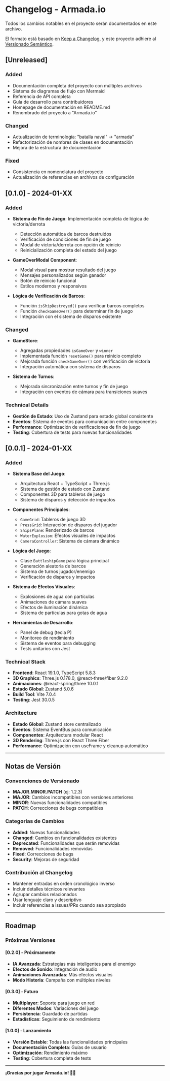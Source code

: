 # Changelog - Armada.io

Todos los cambios notables en el proyecto serán documentados en este archivo.

El formato está basado en [Keep a Changelog](https://keepachangelog.com/en/1.0.0/),
y este proyecto adhiere al [Versionado Semántico](https://semver.org/spec/v2.0.0.html).

## [Unreleased]

### Added
- Documentación completa del proyecto con múltiples archivos
- Sistema de diagramas de flujo con Mermaid
- Referencia de API completa
- Guía de desarrollo para contribuidores
- Homepage de documentación en README.md
- Renombrado del proyecto a "Armada.io"

### Changed
- Actualización de terminología: "batalla naval" → "armada"
- Refactorización de nombres de clases en documentación
- Mejora de la estructura de documentación

### Fixed
- Consistencia en nomenclatura del proyecto
- Actualización de referencias en archivos de configuración

## [0.1.0] - 2024-01-XX

### Added
- **Sistema de Fin de Juego**: Implementación completa de lógica de victoria/derrota
  - Detección automática de barcos destruidos
  - Verificación de condiciones de fin de juego
  - Modal de victoria/derrota con opción de reinicio
  - Reinicialización completa del estado del juego

- **GameOverModal Component**: 
  - Modal visual para mostrar resultado del juego
  - Mensajes personalizados según ganador
  - Botón de reinicio funcional
  - Estilos modernos y responsivos

- **Lógica de Verificación de Barcos**:
  - Función `isShipDestroyed()` para verificar barcos completos
  - Función `checkGameOver()` para determinar fin de juego
  - Integración con el sistema de disparos existente

### Changed
- **GameStore**: 
  - Agregadas propiedades `isGameOver` y `winner`
  - Implementada función `resetGame()` para reinicio completo
  - Mejorada función `checkGameOver()` con verificación de victoria
  - Integración automática con sistema de disparos

- **Sistema de Turnos**:
  - Mejorada sincronización entre turnos y fin de juego
  - Integración con eventos de cámara para transiciones suaves

### Technical Details
- **Gestión de Estado**: Uso de Zustand para estado global consistente
- **Eventos**: Sistema de eventos para comunicación entre componentes
- **Performance**: Optimización de verificaciones de fin de juego
- **Testing**: Cobertura de tests para nuevas funcionalidades

## [0.0.1] - 2024-01-XX

### Added
- **Sistema Base del Juego**:
  - Arquitectura React + TypeScript + Three.js
  - Sistema de gestión de estado con Zustand
  - Componentes 3D para tableros de juego
  - Sistema de disparos y detección de impactos

- **Componentes Principales**:
  - `GameGrid`: Tableros de juego 3D
  - `PressGrid`: Interacción de disparos del jugador
  - `ShipsPlane`: Renderizado de barcos
  - `WaterExplosion`: Efectos visuales de impactos
  - `CameraController`: Sistema de cámara dinámico

- **Lógica del Juego**:
  - Clase `BattleshipGame` para lógica principal
  - Generación aleatoria de barcos
  - Sistema de turnos jugador/enemigo
  - Verificación de disparos y impactos

- **Sistema de Efectos Visuales**:
  - Explosiones de agua con partículas
  - Animaciones de cámara suaves
  - Efectos de iluminación dinámica
  - Sistema de partículas para gotas de agua

- **Herramientas de Desarrollo**:
  - Panel de debug (tecla P)
  - Monitoreo de rendimiento
  - Sistema de eventos para debugging
  - Tests unitarios con Jest

### Technical Stack
- **Frontend**: React 19.1.0, TypeScript 5.8.3
- **3D Graphics**: Three.js 0.178.0, @react-three/fiber 9.2.0
- **Animaciones**: @react-spring/three 10.0.1
- **Estado Global**: Zustand 5.0.6
- **Build Tool**: Vite 7.0.4
- **Testing**: Jest 30.0.5

### Architecture
- **Estado Global**: Zustand store centralizado
- **Eventos**: Sistema EventBus para comunicación
- **Componentes**: Arquitectura modular React
- **3D Rendering**: Three.js con React Three Fiber
- **Performance**: Optimización con useFrame y cleanup automático

---

## Notas de Versión

### Convenciones de Versionado
- **MAJOR.MINOR.PATCH** (ej: 1.2.3)
- **MAJOR**: Cambios incompatibles con versiones anteriores
- **MINOR**: Nuevas funcionalidades compatibles
- **PATCH**: Correcciones de bugs compatibles

### Categorías de Cambios
- **Added**: Nuevas funcionalidades
- **Changed**: Cambios en funcionalidades existentes
- **Deprecated**: Funcionalidades que serán removidas
- **Removed**: Funcionalidades removidas
- **Fixed**: Correcciones de bugs
- **Security**: Mejoras de seguridad

### Contribución al Changelog
- Mantener entradas en orden cronológico inverso
- Incluir detalles técnicos relevantes
- Agrupar cambios relacionados
- Usar lenguaje claro y descriptivo
- Incluir referencias a issues/PRs cuando sea apropiado

---

## Roadmap

### Próximas Versiones

#### [0.2.0] - Próximamente
- **IA Avanzada**: Estrategias más inteligentes para el enemigo
- **Efectos de Sonido**: Integración de audio
- **Animaciones Avanzadas**: Más efectos visuales
- **Modo Historia**: Campaña con múltiples niveles

#### [0.3.0] - Futuro
- **Multiplayer**: Soporte para juego en red
- **Diferentes Modos**: Variaciones del juego
- **Persistencia**: Guardado de partidas
- **Estadísticas**: Seguimiento de rendimiento

#### [1.0.0] - Lanzamiento
- **Versión Estable**: Todas las funcionalidades principales
- **Documentación Completa**: Guías de usuario
- **Optimización**: Rendimiento máximo
- **Testing**: Cobertura completa de tests

---

**¡Gracias por jugar Armada.io! 🚢💥** 